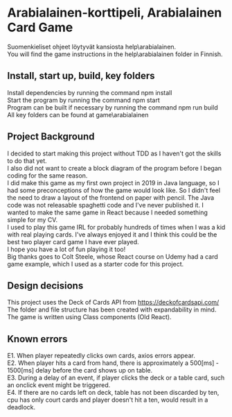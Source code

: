 # Arabialainen-korttipeli, Arabialainen Card Game
Suomenkieliset ohjeet löytyvät kansiosta help\arabialainen.<br />
You will find the game instructions in the help\arabialainen folder in Finnish.

## Install, start up, build, key folders
Install dependencies by running the command npm install<br />
Start the program by running the command npm start<br />
Program can be built if necessary by running the command npm run build<br />
All key folders can be found at game\arabialainen

## Project Background
I decided to start making this project without TDD as I haven't got the skills to do that yet.<br />
I also did not want to create a block diagram of the program before I began coding for the same reason.<br />
I did make this game as my first own project in 2019 in Java language, so I had some preconceptions of how the game would look like. So I didn't feel the need to draw a layout of the frontend on paper with pencil. The Java code was not releasable spaghetti code and I've never published it. I wanted to make the same game in React because I needed something simple for my CV.<br />
I used to play this game IRL for probably hundreds of times when I was a kid with real playing cards. I've always enjoyed it and I think this could be the best two player card game I have ever played.<br />
I hope you have a lot of fun playing it too!<br />
Big thanks goes to Colt Steele, whose React course on Udemy had a card game example, which I used as a starter code for this project.

## Design decisions
This project uses the Deck of Cards API from https://deckofcardsapi.com/<br />
The folder and file structure has been created with expandability in mind.<br />
The game is written using Class components (Old React).

## Known errors
E1. When player repeatedly clicks own cards, axios errors appear.<br />
E2. When player hits a card from hand, there is approximately a 500[ms] - 1500[ms] delay before the card shows up on table.<br />
E3. During a delay of an event, if player clicks the deck or a table card, such an onclick event might be triggered.<br />
E4. If there are no cards left on deck, table has not been discarded by ten, cpu has only court cards and player doesn't hit a ten, would result in a deadlock.
